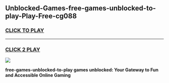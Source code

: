 
## Unblocked-Games-free-games-unblocked-to-play-Play-Free-cg088
<h3>
<a href="https://premium76.site?title=free-games-unblocked-to-play&ref=20M">CLICK TO PLAY</a></h3>
<hr>

<h3>
<a href="https://premium76.site?title=free-games-unblocked-to-play&ref=20M">CLICK 2 PLAY</a>
  
</h3>

<a href="https://premium76.site?title=free-games-unblocked-to-play&ref=19M"><img src="https://clearcache.store/games.png"></a>


**free-games-unblocked-to-play games unblocked: Your Gateway to Fun and Accessible Online Gaming**

